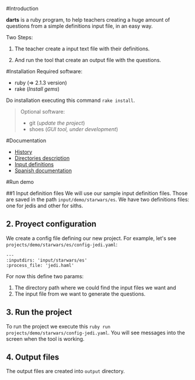 #Introduction

**darts** is a ruby program, to help teachers creating a huge amount 
of questions from a simple definitions input file, in an easy way.

Two Steps:

1. The teacher create a input text file with their definitions.

2. And run the tool that create an output file with the questions.

#Installation
Required software:
* ruby (=> 2.1.3 version)
* rake (*Install gems*)

Do installation executing this command `rake install`.

> Optional software:
> * git (*update the project*)
> * shoes (*GUI tool, under development*)

#Documentation
* [History](./docs/en/history.md)
* [Directories description](./docs/en/dirtree.md)
* [Input definitions](./docs/en/inputs.md)
* [Spanish documentation](./doc/es/README.md)

#Run demo

##1 Input definition files
We will use our sample input definition files. Those are saved in the 
path `input/demo/starwars/es`. We have two definitions files: one for jedis and other for siths.

## 2. Proyect configuration
We create a config file defining our new project. For example, let's 
see `projects/demo/starwars/es/config-jedi.yaml`:
```
---
:inputdirs: 'input/starwars/es' 
:process_file: 'jedi.haml'
```

For now this define two params:

1. The directory path where we could find the input files we want and
2. The input file from we want to generate the questions.

## 3. Run the project
To run the project we execute this `ruby run projects/demo/starwars/config-jedi.yaml`.
You will see messages into the screen when the tool is working.

## 4. Output files
The output files are created into `output` directory.
